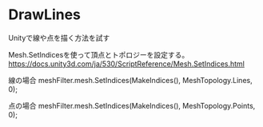 # DrawLines
Unityで線や点を描く方法を試す

Mesh.SetIndicesを使って頂点とトポロジーを設定する。
https://docs.unity3d.com/ja/530/ScriptReference/Mesh.SetIndices.html

線の場合
meshFilter.mesh.SetIndices(MakeIndices(), MeshTopology.Lines, 0);

点の場合
meshFilter.mesh.SetIndices(MakeIndices(), MeshTopology.Points, 0);

